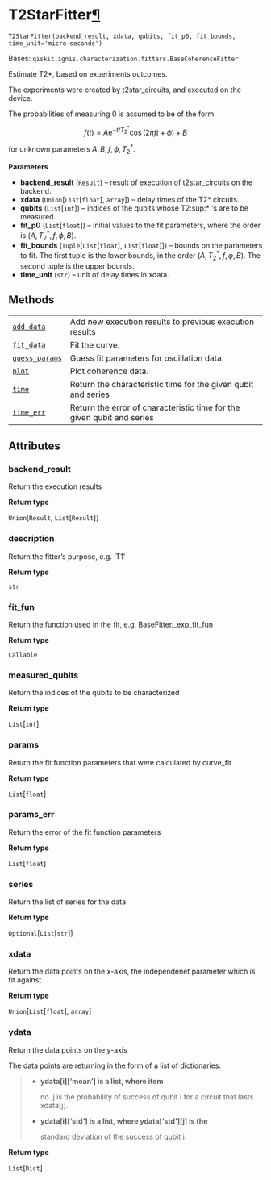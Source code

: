 # T2StarFitter[¶](#t2starfitter "Permalink to this headline")

<span id="undefined" />

`T2StarFitter(backend_result, xdata, qubits, fit_p0, fit_bounds, time_unit='micro-seconds')`

Bases: `qiskit.ignis.characterization.fitters.BaseCoherenceFitter`

Estimate T2\*, based on experiments outcomes.

The experiments were created by t2star\_circuits, and executed on the device.

The probabilities of measuring 0 is assumed to be of the form

$$
f(t) = A\mathrm{e}^{-t / T_2^*}\cos(2\pi ft + \phi) + B
$$

for unknown parameters $A, B, f, \phi, T_2^*$.

**Parameters**

*   **backend\_result** (`Result`) – result of execution of t2star\_circuits on the backend.
*   **xdata** (`Union`\[`List`\[`float`], `array`]) – delay times of the T2\* circuits.
*   **qubits** (`List`\[`int`]) – indices of the qubits whose T2:sup:\* ‘s are to be measured.
*   **fit\_p0** (`List`\[`float`]) – initial values to the fit parameters, where the order is $(A, T_2^*, f, \phi, B)$.
*   **fit\_bounds** (`Tuple`\[`List`\[`float`], `List`\[`float`]]) – bounds on the parameters to fit. The first tuple is the lower bounds, in the order $(A, T_2^*, f, \phi, B)$. The second tuple is the upper bounds.
*   **time\_unit** (`str`) – unit of delay times in xdata.

## Methods

|                                                                                                                                                                                             |                                                                        |
| ------------------------------------------------------------------------------------------------------------------------------------------------------------------------------------------- | ---------------------------------------------------------------------- |
| [`add_data`](qiskit.ignis.characterization.T2StarFitter.add_data#qiskit.ignis.characterization.T2StarFitter.add_data "qiskit.ignis.characterization.T2StarFitter.add_data")                 | Add new execution results to previous execution results                |
| [`fit_data`](qiskit.ignis.characterization.T2StarFitter.fit_data#qiskit.ignis.characterization.T2StarFitter.fit_data "qiskit.ignis.characterization.T2StarFitter.fit_data")                 | Fit the curve.                                                         |
| [`guess_params`](qiskit.ignis.characterization.T2StarFitter.guess_params#qiskit.ignis.characterization.T2StarFitter.guess_params "qiskit.ignis.characterization.T2StarFitter.guess_params") | Guess fit parameters for oscillation data                              |
| [`plot`](qiskit.ignis.characterization.T2StarFitter.plot#qiskit.ignis.characterization.T2StarFitter.plot "qiskit.ignis.characterization.T2StarFitter.plot")                                 | Plot coherence data.                                                   |
| [`time`](qiskit.ignis.characterization.T2StarFitter.time#qiskit.ignis.characterization.T2StarFitter.time "qiskit.ignis.characterization.T2StarFitter.time")                                 | Return the characteristic time for the given qubit and series          |
| [`time_err`](qiskit.ignis.characterization.T2StarFitter.time_err#qiskit.ignis.characterization.T2StarFitter.time_err "qiskit.ignis.characterization.T2StarFitter.time_err")                 | Return the error of characteristic time for the given qubit and series |

## Attributes

<span id="undefined" />

### backend\_result

Return the execution results

**Return type**

`Union`\[`Result`, `List`\[`Result`]]

<span id="undefined" />

### description

Return the fitter’s purpose, e.g. ‘T1’

**Return type**

`str`

<span id="undefined" />

### fit\_fun

Return the function used in the fit, e.g. BaseFitter.\_exp\_fit\_fun

**Return type**

`Callable`

<span id="undefined" />

### measured\_qubits

Return the indices of the qubits to be characterized

**Return type**

`List`\[`int`]

<span id="undefined" />

### params

Return the fit function parameters that were calculated by curve\_fit

**Return type**

`List`\[`float`]

<span id="undefined" />

### params\_err

Return the error of the fit function parameters

**Return type**

`List`\[`float`]

<span id="undefined" />

### series

Return the list of series for the data

**Return type**

`Optional`\[`List`\[`str`]]

<span id="undefined" />

### xdata

Return the data points on the x-axis, the independenet parameter which is fit against

**Return type**

`Union`\[`List`\[`float`], `array`]

<span id="undefined" />

### ydata

Return the data points on the y-axis

The data points are returning in the form of a list of dictionaries:

> *   **ydata\[i]\[‘mean’] is a list, where item**
>
>     no. j is the probability of success of qubit i for a circuit that lasts xdata\[j].
>
> *   **ydata\[i]\[‘std’] is a list, where ydata\[‘std’]\[j] is the**
>
>     standard deviation of the success of qubit i.

**Return type**

`List`\[`Dict`]
